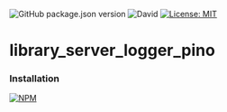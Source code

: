 ![GitHub package.json version](https://img.shields.io/github/package-json/v/thzero/library_server_logger_pino)
![David](https://img.shields.io/david/thzero/library_server_logger_pino)
[![License: MIT](https://img.shields.io/badge/License-MIT-yellow.svg)](https://opensource.org/licenses/MIT)

# library_server_logger_pino

### Installation

[![NPM](https://nodei.co/npm/@thzero/library_server_logger_pino.png?compact=true)](https://npmjs.org/package/@thzero/library_server_logger_pino)

